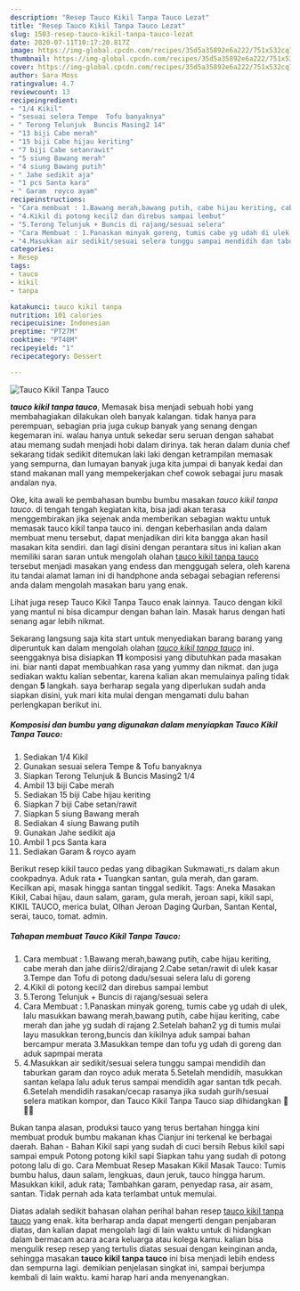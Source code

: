 ```yaml
---
description: "Resep Tauco Kikil Tanpa Tauco Lezat"
title: "Resep Tauco Kikil Tanpa Tauco Lezat"
slug: 1503-resep-tauco-kikil-tanpa-tauco-lezat
date: 2020-07-11T10:17:20.817Z
image: https://img-global.cpcdn.com/recipes/35d5a35892e6a222/751x532cq70/tauco-kikil-tanpa-tauco-foto-resep-utama.jpg
thumbnail: https://img-global.cpcdn.com/recipes/35d5a35892e6a222/751x532cq70/tauco-kikil-tanpa-tauco-foto-resep-utama.jpg
cover: https://img-global.cpcdn.com/recipes/35d5a35892e6a222/751x532cq70/tauco-kikil-tanpa-tauco-foto-resep-utama.jpg
author: Sara Moss
ratingvalue: 4.7
reviewcount: 13
recipeingredient:
- "1/4 Kikil"
- "sesuai selera Tempe  Tofu banyaknya"
- " Terong Telunjuk  Buncis Masing2 14"
- "13 biji Cabe merah"
- "15 biji Cabe hijau keriting"
- "7 biji Cabe setanrawit"
- "5 siung Bawang merah"
- "4 siung Bawang putih"
- " Jahe sedikit aja"
- "1 pcs Santa kara"
- " Garam  royco ayam"
recipeinstructions:
- "Cara membuat : 1.Bawang merah,bawang putih, cabe hijau keriting, cabe merah dan jahe diiris2/dirajang 2.Cabe setan/rawit di ulek kasar 3.Tempe dan Tofu di potong dadu/sesuai selera lalu di goreng"
- "4.Kikil di potong kecil2 dan direbus sampai lembut"
- "5.Terong Telunjuk + Buncis di rajang/sesuai selera"
- "Cara Membuat : 1.Panaskan minyak goreng, tumis cabe yg udah di ulek, lalu masukkan bawang merah,bawang putih, cabe hijau keriting, cabe merah dan jahe yg sudah di rajang 2.Setelah bahan2 yg di tumis mulai layu masukkan terong,buncis dan kikilnya aduk sampai bahan bercampur merata 3.Masukkan tempe dan tofu yg udah di goreng dan aduk sapmpai merata"
- "4.Masukkan air sedikit/sesuai selera tunggu sampai mendidih dan taburkan garam dan royco aduk merata 5.Setelah mendidih, masukkan santan kelapa lalu aduk terus sampai mendidih agar santan tdk pecah. 6.Setelah mendidih rasakan/cecap rasanya jika sudah gurih/sesuai selera matikan kompor, dan Tauco Kikil Tanpa Tauco siap dihidangkan 🤤🤤🤤"
categories:
- Resep
tags:
- tauco
- kikil
- tanpa

katakunci: tauco kikil tanpa 
nutrition: 101 calories
recipecuisine: Indonesian
preptime: "PT27M"
cooktime: "PT40M"
recipeyield: "1"
recipecategory: Dessert

---
```



![Tauco Kikil Tanpa Tauco](https://img-global.cpcdn.com/recipes/35d5a35892e6a222/751x532cq70/tauco-kikil-tanpa-tauco-foto-resep-utama.jpg)

<b><i>tauco kikil tanpa tauco</i></b>, Memasak bisa menjadi sebuah hobi yang membahagiakan dilakukan oleh banyak kalangan. tidak hanya para perempuan, sebagian pria juga cukup banyak yang senang dengan kegemaran ini. walau hanya untuk sekedar seru seruan dengan sahabat atau memang sudah menjadi hobi dalam dirinya. tak heran dalam dunia chef sekarang tidak sedikit ditemukan laki laki dengan ketrampilan memasak yang sempurna, dan lumayan banyak juga kita jumpai di banyak kedai dan stand makanan mall yang mempekerjakan chef cowok sebagai juru masak andalan nya.

Oke, kita awali ke pembahasan bumbu bumbu masakan <i>tauco kikil tanpa tauco</i>. di tengah tengah kegiatan kita, bisa jadi akan terasa menggembirakan jika sejenak anda memberikan sebagian waktu untuk memasak tauco kikil tanpa tauco ini. dengan keberhasilan anda dalam membuat menu tersebut, dapat menjadikan diri kita bangga akan hasil masakan kita sendiri. dan lagi disini dengan perantara situs ini kalian akan memiliki saran saran untuk mengolah olahan <u>tauco kikil tanpa tauco</u> tersebut menjadi masakan yang endess dan menggugah selera, oleh karena itu tandai alamat laman ini di handphone anda sebagai sebagian referensi anda dalam mengolah masakan baru yang enak.

Lihat juga resep Tauco Kikil Tanpa Tauco enak lainnya. Tauco dengan kikil yang mantul ni bisa dicampur dengan bahan lain. Masak harus dengan hati senang agar lebih nikmat.


Sekarang langsung saja kita start untuk menyediakan barang barang yang diperuntuk kan dalam mengolah olahan <u><i>tauco kikil tanpa tauco</i></u> ini. seenggaknya bisa disiapkan <b>11</b> komposisi yang dibutuhkan pada masakan ini. biar nanti dapat membuahkan rasa yang yummy dan nikmat. dan juga sediakan waktu kalian sebentar, karena kalian akan memulainya paling tidak dengan <b>5</b> langkah. saya berharap segala yang diperlukan sudah anda siapkan disini, yuk mari kita mulai dengan mengamati dulu bahan perlengkapan berikut ini.

<!--inarticleads1-->

##### Komposisi dan bumbu yang digunakan dalam menyiapkan Tauco Kikil Tanpa Tauco:

1. Sediakan 1/4 Kikil
1. Gunakan sesuai selera Tempe &amp; Tofu banyaknya
1. Siapkan  Terong Telunjuk &amp; Buncis Masing2 1/4
1. Ambil 13 biji Cabe merah
1. Sediakan 15 biji Cabe hijau keriting
1. Siapkan 7 biji Cabe setan/rawit
1. Siapkan 5 siung Bawang merah
1. Sediakan 4 siung Bawang putih
1. Gunakan  Jahe sedikit aja
1. Ambil 1 pcs Santa kara
1. Sediakan  Garam &amp; royco ayam


Berikut resep kikil tauco pedas yang dibagikan Sukmawati_rs dalam akun cookpadnya. Aduk rata • Tuangkan santan, gula merah, dan garam. Kecilkan api, masak hingga santan tinggal sedikit. Tags: Aneka Masakan Kikil, Cabai hijau, daun salam, garam, gula merah, jeroan sapi, kikil sapi, KIKIL TAUCO, merica bulat, Olhan Jeroan Daging Qurban, Santan Kental, serai, tauco, tomat. admin. 

<!--inarticleads2-->

##### Tahapan membuat Tauco Kikil Tanpa Tauco:

1. Cara membuat : 1.Bawang merah,bawang putih, cabe hijau keriting, cabe merah dan jahe diiris2/dirajang 2.Cabe setan/rawit di ulek kasar 3.Tempe dan Tofu di potong dadu/sesuai selera lalu di goreng
1. 4.Kikil di potong kecil2 dan direbus sampai lembut
1. 5.Terong Telunjuk + Buncis di rajang/sesuai selera
1. Cara Membuat : 1.Panaskan minyak goreng, tumis cabe yg udah di ulek, lalu masukkan bawang merah,bawang putih, cabe hijau keriting, cabe merah dan jahe yg sudah di rajang 2.Setelah bahan2 yg di tumis mulai layu masukkan terong,buncis dan kikilnya aduk sampai bahan bercampur merata 3.Masukkan tempe dan tofu yg udah di goreng dan aduk sapmpai merata
1. 4.Masukkan air sedikit/sesuai selera tunggu sampai mendidih dan taburkan garam dan royco aduk merata 5.Setelah mendidih, masukkan santan kelapa lalu aduk terus sampai mendidih agar santan tdk pecah. 6.Setelah mendidih rasakan/cecap rasanya jika sudah gurih/sesuai selera matikan kompor, dan Tauco Kikil Tanpa Tauco siap dihidangkan 🤤🤤🤤


Bukan tanpa alasan, produksi tauco yang terus bertahan hingga kini membuat produk bumbu makanan khas Cianjur ini terkenal ke berbagai daerah. Bahan - Bahan Kikil sapi yang sudah di cuci bersih Rebus kikil sapi sampai empuk Potong potong kikil sapi Siapkan tahu yang sudah di potong potong lalu di go. Cara Membuat Resep Masakan Kikil Masak Tauco: Tumis bumbu halus, daun salam, lengkuas, daun jeruk, tauco hingga harum. Masukkan kikil, aduk rata; Tambahkan garam, penyedap rasa, air asam, santan. Tidak pernah ada kata terlambat untuk memulai. 

Diatas adalah sedikit bahasan olahan perihal bahan resep <u>tauco kikil tanpa tauco</u> yang enak. kita berharap anda dapat mengerti dengan penjabaran diatas, dan kalian dapat mengolah lagi di lain waktu untuk di hidangkan dalam bermacam acara acara keluarga atau kolega kamu. kalian bisa mengulik resep resep yang tertulis diatas sesuai dengan keinginan anda, sehingga masakan <b>tauco kikil tanpa tauco</b> ini bisa menjadi lebih endess dan sempurna lagi. demikian penjelasan singkat ini, sampai berjumpa kembali di lain waktu. kami harap hari anda menyenangkan.
